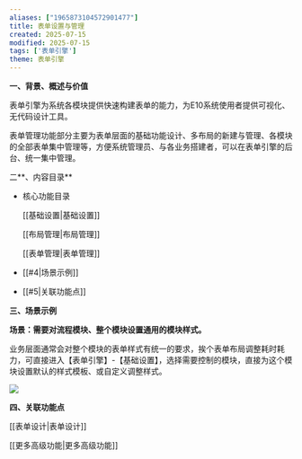 ```yaml
---
aliases: ["1965873104572901477"]
title: 表单设置与管理
created: 2025-07-15
modified: 2025-07-15
tags: ['表单引擎']
theme: 表单引擎
---
```


**一、背景、概述与价值**

表单引擎为系统各模块提供快速构建表单的能力，为E10系统使用者提供可视化、无代码设计工具。

表单管理功能部分主要为表单层面的基础功能设计、多布局的新建与管理、各模块的全部表单集中管理等，方便系统管理员、与各业务搭建者，可以在表单引擎的后台、统一集中管理。

二**、内容目录**

- 核心功能目录

  [[基础设置|基础设置]]

  [[布局管理|布局管理]]

  [[表单管理|表单管理]]

- [[#4|场景示例]]
- [[#5|关联功能点]]

**三、场景示例**

**场景：需要对流程模块、整个模块设置通用的模块样式。**

业务层面通常会对整个模块的表单样式有统一的要求，挨个表单布局调整耗时耗力，可直接进入【表单引擎】-【基础设置】，选择需要控制的模块，直接为这个模块设置默认的样式模板、或自定义调整样式。

![](da6529fa300e44b383f9af8f5dc7d56a.jpg)

**四、关联功能点**

[[表单设计|表单设计]]

[[更多高级功能|更多高级功能]]